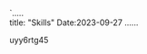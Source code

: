`.....                                                                                                                                                         
title: "Skills"
Date:2023-09-27
......

uyy6rtg45
